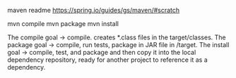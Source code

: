 maven readme
https://spring.io/guides/gs/maven/#scratch


mvn compile
mvn package 
mvn install

The compile goal -> compile. creates *.class files in the target/classes.
The package goal -> compile, run tests, package in JAR file in /target.
The install goal -> compile, test, and package and then copy it into the local dependency repository, ready for another project to reference it as a dependency.
